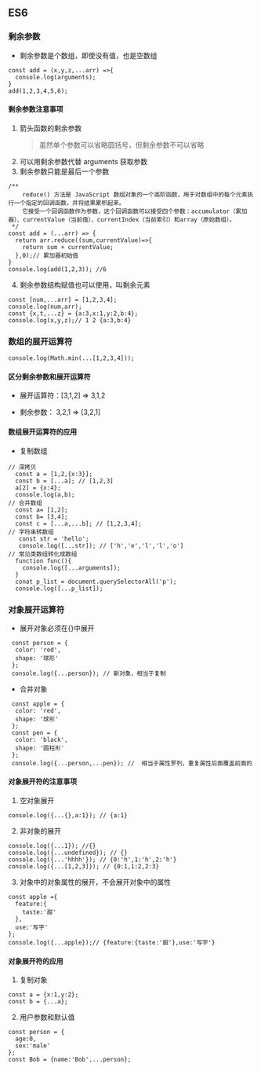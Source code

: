 ## ES6

### 剩余参数

- 剩余参数是个数组，即使没有值，也是空数组

```
const add = (x,y,z,...arr) =>{
  console.log(arguments);
}
add(1,2,3,4,5,6);
```

#### 剩余参数注意事项

1. 箭头函数的剩余参数
   > 虽然单个参数可以省略圆括号，但剩余参数不可以省略
2. 可以用剩余参数代替 arguments 获取参数
3. 剩余参数只能是最后一个参数

```
/**
    reduce() 方法是 JavaScript 数组对象的一个高阶函数，用于对数组中的每个元素执行一个指定的回调函数，并将结果累积起来。
    它接受一个回调函数作为参数，这个回调函数可以接受四个参数：accumulator（累加器）、currentValue（当前值）、currentIndex（当前索引）和array（原始数组）。
 */
const add = (...arr) => {
  return arr.reduce((sum,currentValue)=>{
    return sum + currentValue;
  },0);// 累加器初始值
}
console.log(add(1,2,3)); //6
```

4. 剩余参数结构赋值也可以使用，叫剩余元素

```
const [num,...arr] = [1,2,3,4];
console.log(num,arr);
const {x,t,...z} = {a:3,x:1,y:2,b:4};
console.log(x,y,z);// 1 2 {a:3,b:4}
```

### 数组的展开运算符

```
console.log(Math.min(...[1,2,3,4]));
```

#### 区分剩余参数和展开运算符

- 展开运算符：[3,1,2] => 3,1,2

- 剩余参数： 3,2,1 => [3,2,1]

#### 数组展开运算符的应用

- 复制数组

```
// 深拷贝
  const a = [1,2,{x:3}];
  const b = [...a]; // [1,2,3]
  a[2] = {x:4};
  console.log(a,b);
// 合并数组
  const a= [1,2];
  const b= [3,4];
  const c = [...a,...b]; // [1,2,3,4];
// 字符串转数组
   const str = 'hello';
   console.log([...str]); // ['h','e','l','l','o']
// 常见类数组转化成数组
  function func(){
    console.log([...arguments]);
  }
  conat p_list = document.querySelectorAll('p');
  console.log([...p_list]);
```

### 对象展开运算符

- 展开对象必须在{}中展开

```
 const person = {
  color: 'red',
  shape: '球形'
 };
 console.log({...person}); // 新对象，相当于复制
```

- 合并对象

```
 const apple = {
  color: 'red',
  shape: '球形'
 };
 const pen = {
  color: 'black',
  shape: '圆柱形'
 };
 console.log({...person,...pen}); //  相当于属性罗列，重复属性后面覆盖前面的
```

#### 对象展开符的注意事项

1. 空对象展开

```
console.log({...{},a:1}); // {a:1}
```

2. 非对象的展开

```
console.log({...1}); //{}
console.log({...undefined}); // {}
console.log({...'hhhh'}); // {0:'h',1:'h',2:'h'}
console.log({...[1,2,3]}); // {0:1,1:2,2:3}
```

3. 对象中的对象属性的展开，不会展开对象中的属性

```
const apple ={
  feature:{
    taste:'甜'
  },
  use:'写字'
};
console.log({...apple});// {feature:{taste:'甜'},use:'写字'}

```

#### 对象展开符的应用

1. 复制对象

```
const a = {x:1,y:2};
const b = {...a};
```

2. 用户参数和默认值

```
const person = {
  age:0,
  sex:'male'
};
const Bob = {name:'Bob',...person};

```
